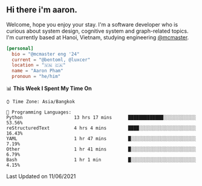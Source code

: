 <h2><b>Hi there i'm aaron. </b></h2>

Welcome, hope you enjoy your stay. I'm a software developer who is curious about system design, cognitive system and graph-related topics. I'm currently based at Hanoi, Vietnam, studying engineering [@mcmaster](https://www.mcmaster.ca/).

```toml
[personal]
  bio = "@mcmaster eng '24"
  current = "@bentoml, @luxcer"
  location = "🇻🇳 🇨🇦"
  name = "Aaron Pham"
  pronoun = "he/him"
```
<!--<img src="https://github-readme-stats.vercel.app/api?username=aarnphm&show_icons=true&count_private=true&theme=dark" height="170"/>-->
<!--<img src="https://github-readme-stats.vercel.app/api/top-langs/?username=aarnphm&layout=compact&hide=css&theme=dark" height="170" />-->

<!--START_SECTION:waka-->
📊 **This Week I Spent My Time On** 

```text
⌚︎ Time Zone: Asia/Bangkok

💬 Programming Languages: 
Python                   13 hrs 17 mins      █████████████░░░░░░░░░░░░   53.56% 
reStructuredText         4 hrs 4 mins        ████░░░░░░░░░░░░░░░░░░░░░   16.43% 
YAML                     1 hr 47 mins        █░░░░░░░░░░░░░░░░░░░░░░░░   7.19% 
Other                    1 hr 41 mins        █░░░░░░░░░░░░░░░░░░░░░░░░   6.79% 
Bash                     1 hr 1 min          █░░░░░░░░░░░░░░░░░░░░░░░░   4.15%

```


 Last Updated on 11/06/2021
<!--END_SECTION:waka-->
